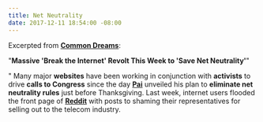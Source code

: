 ```yaml
---
title: Net Neutrality
date: 2017-12-11 18:54:00 -08:00
---
```


Excerpted from [**Common Dreams**](https://www.commondreams.org/): 

"**Massive 'Break the Internet' Revolt This Week to 'Save Net Neutrality'**"

"  Many major **websites** have been working in conjunction with **activists** to drive **calls to Congress** since the day **[Pai](https://www.fcc.gov/about/leadership/ajit-pai)** unveiled his plan to **eliminate net neutrality rules** just before Thanksgiving. Last week, internet users flooded the front page of [**Reddit**](https://www.reddit.com/) with posts to shaming their representatives for selling out to the telecom industry. 

<script>var _bftn_options = { theme: 'glitch' };</script><script src="https://widget.battleforthenet.com/widget.js" async></script>